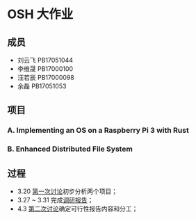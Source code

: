 # OSH 大作业

## 成员
- 刘云飞 PB17051044
- 李维晟 PB17000100
- 汪若辰 PB17000098
- 余磊 PB17051053

## 项目
### A. Implementing an OS on a Raspberry Pi 3 with Rust
### B. Enhanced Distributed File System



## 过程
- 3.20 [第一次讨论](discussion/20190320.md)初步分析两个项目；
- 3.27 ~ 3.31 完成[调研报告](docs/research.md)；
- 4.3 [第二次讨论](discussion/20190403.md)确定可行性报告内容和分工；

